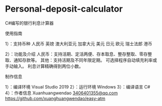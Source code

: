 # Personal-deposit-calculator
C#编写的银行利息计算器

使用指南

1）：支持币种
人民币
英镑
澳大利亚元
加拿大元
美元
日元
欧元
瑞士法郎
港币

2）：功能及介绍
人民币：支持活期、定活两便、存本取息、整存整取、零存整取、通知存款等。
其他：支持活期及不同年限定期。
可选择程序自动填充利率或手动输入。
利息计算精确得到两位小数。


制作信息

1）：编译环境
	Visual Studio 2019
2）：运行环境
	Windows
3）：编译语言
	C#
4）：作者信息
	Xuanhuangwendao	3406401355@qq.com
	https://github.com/xuanghuangwendao/easy-atm




